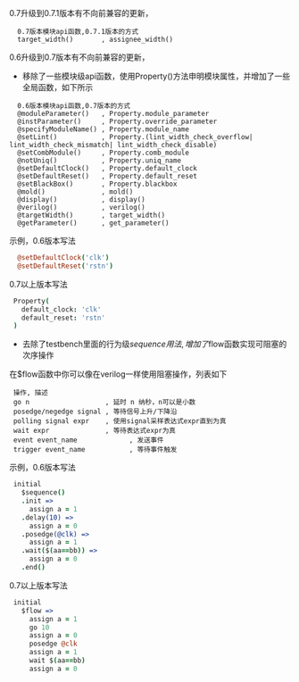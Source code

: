 0.7升级到0.7.1版本有不向前兼容的更新，
```csv-text
  0.7版本模块api函数,0.7.1版本的方式
  target_width()       , assignee_width()
```

0.6升级到0.7版本有不向前兼容的更新，

  * 移除了一些模块级api函数，使用Property()方法申明模块属性，并增加了一些全局函数，如下所示
 

```csv-text
  0.6版本模块api函数,0.7版本的方式
  @moduleParameter()   , Property.module_parameter
  @instParameter()     , Property.override_parameter
  @specifyModuleName() , Property.module_name
  @setLint()           , Property.(lint_width_check_overflow| lint_width_check_mismatch| lint_width_check_disable)
  @setCombModule()     , Property.comb_module
  @notUniq()           , Property.uniq_name
  @setDefaultClock()   , Property.default_clock
  @setDefaultReset()   , Property.default_reset
  @setBlackBox()       , Property.blackbox
  @mold()              , mold()
  @display()           , display()
  @verilog()           , verilog()
  @targetWidth()       , target_width()
  @getParameter()      , get_parameter()
```


示例，0.6版本写法
```coffeescript
  @setDefaultClock('clk')
  @setDefaultReset('rstn')
```
 
0.7以上版本写法
```coffeescript
 Property(
   default_clock: 'clk'
   default_reset: 'rstn'
 )
```

* 去除了testbench里面的行为级$sequence用法, 增加了$flow函数实现可阻塞的次序操作
 
 在$flow函数中你可以像在verilog一样使用阻塞操作，列表如下

```csv-text
 操作, 描述
 go n                   , 延时 n 纳秒，n可以是小数
 posedge/negedge signal , 等待信号上升/下降沿
 polling signal expr    , 使用signal采样表达式expr直到为真
 wait expr              , 等待表达式expr为真
 event event_name             , 发送事件
 trigger event_name           , 等待事件触发
```
 
示例，0.6版本写法
```coffeescript
 initial
   $sequence()
   .init =>
     assign a = 1
   .delay(10) =>
     assign a = 0
   .posedge(@clk) =>
     assign a = 1
   .wait($(aa==bb)) =>
     assign a = 0
   .end()
```
 
0.7以上版本写法

```coffeescript
 initial
   $flow =>
     assign a = 1
     go 10
     assign a = 0
     posedge @clk
     assign a = 1
     wait $(aa==bb)
     assign a = 0
```

